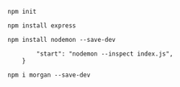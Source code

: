 <!-- Cài Nodejs -->

`npm init`

<!-- Cài express -->

`npm install express`

<!-- Cài nodemon auto reload -->

`npm install nodemon --save-dev`

```"scripts": {
        "start": "nodemon --inspect index.js",
    }
```

<!-- Cài morgan -->

`npm i morgan --save-dev`
